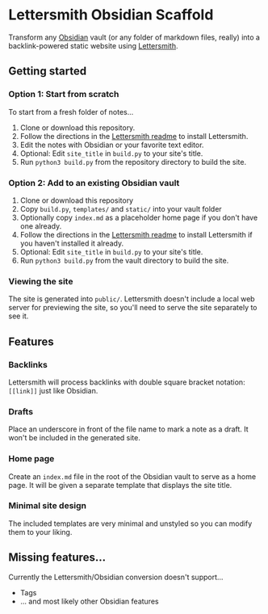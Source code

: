 # Lettersmith Obsidian Scaffold

Transform any [Obsidian](https://obsidian.md/) vault (or any folder of markdown files, really) into a backlink-powered static website using [Lettersmith](https://github.com/gordonbrander/lettersmith_py).

## Getting started

### Option 1: Start from scratch

To start from a fresh folder of notes...

1. Clone or download this repository.
2. Follow the directions in the [Lettersmith readme](https://github.com/gordonbrander/lettersmith_py/blob/master/README.md) to install Lettersmith.
3. Edit the notes with Obsidian or your favorite text editor.
4. Optional: Edit `site_title` in `build.py` to your site's title.
5. Run `python3 build.py` from the repository directory to build the site.

### Option 2: Add to an existing Obsidian vault

1. Clone or download this repository
2. Copy `build.py`, `templates/` and `static/` into your vault folder
3. Optionally copy `index.md` as a placeholder home page if you don't have one already.
4. Follow the directions in the [Lettersmith readme](https://github.com/gordonbrander/lettersmith_py/blob/master/README.md) to install Lettersmith if you haven't installed it already.
4. Optional: Edit `site_title` in `build.py` to your site's title.
5. Run `python3 build.py` from the vault directory to build the site.

### Viewing the site

The site is generated into `public/`. Lettersmith doesn't include a local web server for previewing the site, so you'll need to serve the site separately to see it.

## Features

### Backlinks

Lettersmith will process backlinks with double square bracket notation: `[[link]]` just like Obsidian.

### Drafts

Place an underscore in front of the file name to mark a note as a draft. It won't be included in the generated site.

### Home page

Create an `index.md` file in the root of the Obsidian vault to serve as a home page. It will be given a separate template that displays the site title.

### Minimal site design

The included templates are very minimal and unstyled so you can modify them to your liking.

## Missing features...

Currently the Lettersmith/Obsidian conversion doesn't support...

* Tags
* ... and most likely other Obsidian features
